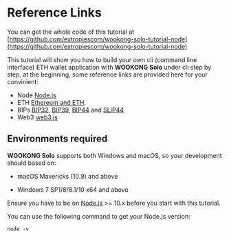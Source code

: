 # Reference Links

You can get the whole code of this tutorial at [https://github.com/extropiescom/wookong-solo-tutorial-node](https://github.com/extropiescom/wookong-solo-tutorial-node)


This tutorial will show you how to build your own cli (command line interface) ETH wallet application with **WOOKONG Solo** under cli step by step, at the beginning, some reference links are provided here for your convinient:


* Node [Node.js](https://nodejs.org/)
* ETH [Ethereum and ETH](https://ethereum.org/). 
* BIPs [BIP32](https://github.com/bitcoin/bips/blob/master/bip-0032.mediawiki), [BIP39](https://github.com/bitcoin/bips/blob/master/bip-0039.mediawiki), [BIP44](https://github.com/bitcoin/bips/blob/master/bip-0044.mediawiki) and [SLIP44](https://github.com/satoshilabs/slips/blob/master/slip-0044.md)
* Web3 [web3.js](https://github.com/ethereum/web3.js)

## Environments required
  
**WOOKONG Solo** supports both Windows and macOS, so your development should based on:

* macOS Mavericks (10.9) and above

* Windows 7 SP1/8/8.1/10 x64 and above

Ensure you have to be on [Node.js](https://nodejs.org/) >= 10.x before you start with this tutorial.

You can use the following command to get your Node.js version:

```shell
node -v
```